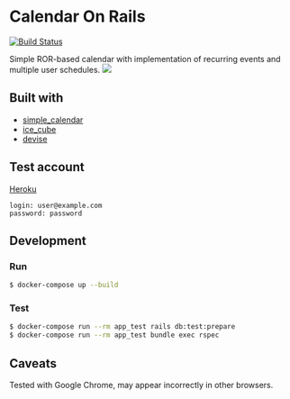 # Calendar On Rails

[![Build Status](https://travis-ci.org/vaihtovirta/calendar_on_rails.svg?branch=master)](https://travis-ci.org/vaihtovirta/calendar_on_rails)

Simple ROR-based calendar with implementation of recurring events and multiple user schedules.
![](https://monosnap.com/file/MTmvNXN4qSzzRjpeNrqodl64LuE4v9.png)

## Built with
* [simple_calendar](https://github.com/excid3/simple_calendar)
* [ice_cube](https://github.com/seejohnrun/ice_cube)
* [devise](https://github.com/plataformatec/devise)

## Test account

[Heroku](https://calendar-onrails.herokuapp.com/)

```
login: user@example.com
password: password
```


## Development

### Run

```sh
$ docker-compose up --build
```

### Test

```sh
$ docker-compose run --rm app_test rails db:test:prepare
$ docker-compose run --rm app_test bundle exec rspec
```

## Caveats
Tested with Google Chrome, may appear incorrectly in other browsers.
